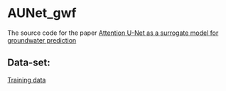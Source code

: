 # AUNet_gwf

The source code for the paper  [Attention U-Net as a surrogate model for groundwater prediction](https://www.sciencedirect.com/science/article/pii/S0309170822000458#:~:text=The%20Attention%20U%2DNet%20model,the%20pattern%20of%20its%20distribution.)


##  Data-set:
[Training data](https://drive.google.com/file/d/1MjcE6QXvlyjX6lWJpEf0Uf-CWMH9YJet/view?usp=sharing)
